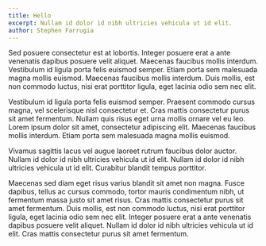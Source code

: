 ```yaml
---
title: Hello
excerpt: Nullam id dolor id nibh ultricies vehicula ut id elit.
author: Stephen Farrugia
---
```

Sed posuere consectetur est at lobortis. Integer posuere erat a ante venenatis dapibus posuere velit aliquet. Maecenas faucibus mollis interdum. Vestibulum id ligula porta felis euismod semper. Etiam porta sem malesuada magna mollis euismod. Maecenas faucibus mollis interdum. Duis mollis, est non commodo luctus, nisi erat porttitor ligula, eget lacinia odio sem nec elit.

Vestibulum id ligula porta felis euismod semper. Praesent commodo cursus magna, vel scelerisque nisl consectetur et. Cras mattis consectetur purus sit amet fermentum. Nullam quis risus eget urna mollis ornare vel eu leo. Lorem ipsum dolor sit amet, consectetur adipiscing elit. Maecenas faucibus mollis interdum. Etiam porta sem malesuada magna mollis euismod.

Vivamus sagittis lacus vel augue laoreet rutrum faucibus dolor auctor. Nullam id dolor id nibh ultricies vehicula ut id elit. Nullam id dolor id nibh ultricies vehicula ut id elit. Curabitur blandit tempus porttitor.

Maecenas sed diam eget risus varius blandit sit amet non magna. Fusce dapibus, tellus ac cursus commodo, tortor mauris condimentum nibh, ut fermentum massa justo sit amet risus. Cras mattis consectetur purus sit amet fermentum. Duis mollis, est non commodo luctus, nisi erat porttitor ligula, eget lacinia odio sem nec elit. Integer posuere erat a ante venenatis dapibus posuere velit aliquet. Nullam id dolor id nibh ultricies vehicula ut id elit. Cras mattis consectetur purus sit amet fermentum.
